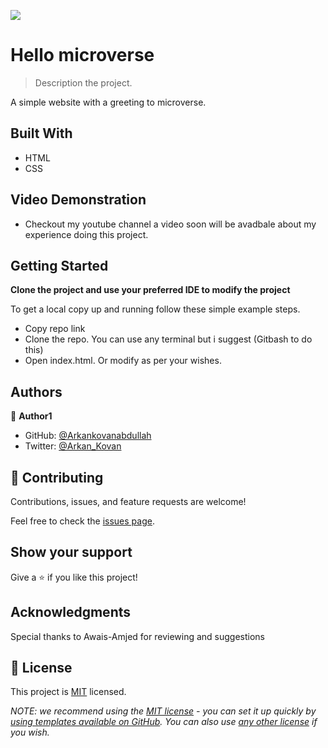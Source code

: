![](https://img.shields.io/badge/Microverse-blueviolet)

# Hello microverse

> Description the project.

A simple website with a greeting to microverse. 

## Built With

- HTML
- CSS

## Video Demonstration

- Checkout my youtube channel a video soon will be avadbale about my experience doing this project.

## Getting Started

**Clone the project and use your preferred IDE to modify the project**


To get a local copy up and running follow these simple example steps.

- Copy repo link
- Clone the repo. You can use any terminal but i suggest (Gitbash to do this)
- Open index.html. Or modify as per your wishes.



## Authors

👤 **Author1**

- GitHub: [@Arkankovanabdullah](https://github.com/arkankovanabdullah)
- Twitter: [@Arkan_Kovan](https://twitter.com/Arkan_Kovan)


## 🤝 Contributing

Contributions, issues, and feature requests are welcome!

Feel free to check the [issues page](../../issues/).

## Show your support

Give a ⭐️ if you like this project!

## Acknowledgments

Special thanks to Awais-Amjed for reviewing and suggestions

## 📝 License

This project is [MIT](./LICENSE) licensed.

_NOTE: we recommend using the [MIT license](https://choosealicense.com/licenses/mit/) - you can set it up quickly by [using templates available on GitHub](https://docs.github.com/en/communities/setting-up-your-project-for-healthy-contributions/adding-a-license-to-a-repository). You can also use [any other license](https://choosealicense.com/licenses/) if you wish._
